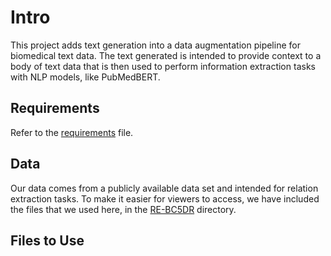 # Intro

This project adds text generation into a data augmentation pipeline for biomedical text data. The text generated is intended to provide context to a body of text data that is then used to perform 
information extraction tasks with NLP models, like PubMedBERT.

## Requirements

Refer to the [requirements](REQUIREMENTS.txt) file.

## Data

Our data comes from a publicly available data set and intended for relation extraction tasks. To make it easier for viewers to access, we have included the files that we used here, in the [RE-BC5DR](RE-Data/BC5CDR/) directory.

## Files to Use
